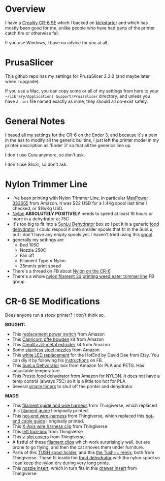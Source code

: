 # Overview

I have a [Creality CR-6 SE][cr6] which I backed on [kickstarter][kcr6] and which has mostly been good for me, unlike people who have had parts of the printer catch fire or otherwise fail.

If you use Windows, I have no advice for you at all.

# PrusaSlicer

This github repo has my settings for PrusaSlicer 2.2.0 (and maybe later, when I upgrade).

If you use a Mac, you can copy some or all of my settings from here to your ```~/Library/Applications Support/PrusaSlicer``` directory, and unless you have a ```.ini``` file named exactly as mine, they should all co-exist safely.

# General Notes

I based all my settings for the CR-6 on the Ender 3, and because it's a pain in the ass to modify all the generic builtins, I just left the printer model in my printer description as 'Ender 3' so that all the generics line up.

I don't use Cura anymore, so don't ask.

I don't use Slic3r, so don't ask.

# Nylon Trimmer Line


* I've been printing with Nylon Trimmer Line, in particular [MaxPower 333665][ntl] from Amazon. It was $22 USD for a 1.4Kg spool last time I checked, or $16/Kg USD.
* [Nylon][ntl] **ABSOLUTELY POSITIVELY** needs to spend at least 16 hours or more in a dehydrator at 75C
* It's too big to fit into a [SunLu Dehydrator][sunlu] box so I put it in a generic [food dehydrator][presto].  I could respool it onto smaller spools that fit in the SunLu, but I don't have any empty spools yet. I haven't tried using this [spool][ulfs].
* generally my settings are 
  * Bed 105C
  * Nozzle 250C
  * Fan off
  * Filament Type = Nylon
  * 35mm/s print speed
* There's a thread on FB about [Nylon on the CR-6][nyloncr6]
* There's a whole [nylon filament 3d printing weed eater trimmer line][nfpwetl] FB group

# CR-6 SE Modifications

Does anyone run a *stock* printer?  I don't think so.

**BOUGHT:**

* This [replacement power switch][rps] from Amazon
* This [Capricorn pfte bowden][bowden] kit from Amazon
* This [Creality all-metal extruder][amex] kit from Amazon
* Some [stainless steel nozzles][ssn] from Amazon
* This [white LED replacement][wledr] for the HotEnd by David Dee from Etsy.  You can diy it by following his [instructions][diyled] on FB. 
* This [SunLu Dehydrator][sunlu] box from Amazon for PLA and PETG. Has adjustable temperature.
* This [Presto food dehydrator][presto] from Amazon for NYLON. It does not have a temp control (always 75C) so it is a little too hot for PLA.
* Several [simple timers][timer] to shut off the printer and dehydrator

**MADE:** 

* This [filament guide and wire harness][fgcg] from Thingiverse, which replaced this [filament guide][fg] I originally printed.
* This [hot-end wire-harness][cgbt] from Thingiverse, which replaced this [hot-end cable guide][hecg] I originally printed.
* This [X-Axis wire harness clip][xawhc] from Thingiverse
* This [left tool-box][lsd] from Thingiverse
* This [v-slot covers][vsc] from Thingiverse
* A fistful of these [filament clips][fc] which work surprisingly well, but are prone to go flying, and then the cat shoves them under furniture.
* Parts of this [TUSH spool holder][tush1], and this [the Tush++ remix][tush2], both from Thingiverse. These fit inside the [food dehydrator][presto] with the nylon spool so I can keep the [nylon][ntl] dry during very long prints.
* This [nozzle insert][ndi], which in turn fits in this [drawer insert][di] from Thingiverse

[cr6]: https://www.creality.com/goods-detail/cr-6-se-3d-printer
[kcr6]: https://www.kickstarter.com/projects/3dprintmill/creality-cr-6-se-leveling-free-diy-3d-printer-kit
[ntl]: https://www.amazon.com/gp/product/B003VPAEL6
[bowden]: https://www.amazon.com/gp/product/B082LPB9XD/
[amex]:https://www.amazon.com/gp/product/B07J44QW8B/
[ssn]: https://www.amazon.com/gp/product/B08MVWM43F/
[sunlu]: https://www.amazon.com/gp/product/B08C9RZPMN/
[presto]: https://www.amazon.com/gp/product/B008H2OELY/
[timer]: https://www.amazon.com/gp/product/B01KKOJ42U/
[rps]:https://www.amazon.com/gp/product/B081VD1NNT/
[tush1]: https://www.thingiverse.com/thing:2521463
[tush2]:https://www.thingiverse.com/thing:2451368
[cgbt]: https://www.thingiverse.com/thing:4653730
[lsd]: https://www.thingiverse.com/thing:4656033
[ndi]: https://www.thingiverse.com/thing:4656201
[di]:https://www.thingiverse.com/thing:4612526
[vsc]:https://www.thingiverse.com/thing:3379068
[fgcg]: https://www.thingiverse.com/thing:4632727
[hecg]:https://www.thingiverse.com/thing:4606951
[xawhc]:https://www.thingiverse.com/thing:4598182
[fg]:https://www.thingiverse.com/thing:4594094
[fc]:https://www.thingiverse.com/thing:1194027
[ulfs]:https://www.thingiverse.com/thing:1986210
[wledr]:https://www.etsy.com/listing/886014343/white-led-kit-replacementaccessory-for
[nyloncr6]:https://www.facebook.com/groups/CR6SECR6MAX/permalink/677500282967244
[nfpwetl]:https://www.facebook.com/groups/351473432420518/
[diyled]:https://www.facebook.com/groups/cr6community/permalink/903757283483997/